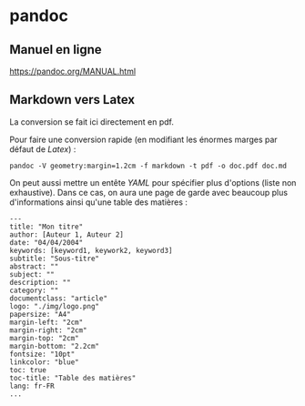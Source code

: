 # pandoc

## Manuel en ligne

<https://pandoc.org/MANUAL.html>

## Markdown vers Latex

La conversion se fait ici directement en pdf.

Pour faire une conversion rapide (en modifiant les énormes marges par défaut
de *Latex*) :
```
pandoc -V geometry:margin=1.2cm -f markdown -t pdf -o doc.pdf doc.md
```

On peut aussi mettre un entête *YAML* pour spécifier plus d'options (liste
non exhaustive). Dans ce cas, on aura une page de garde avec beaucoup plus
d'informations ainsi qu'une table des matières :
```
---
title: "Mon titre"
author: [Auteur 1, Auteur 2]
date: "04/04/2004"
keywords: [keyword1, keywork2, keyword3]
subtitle: "Sous-titre"
abstract: ""
subject: ""
description: ""
category: ""
documentclass: "article"
logo: "./img/logo.png"
papersize: "A4"
margin-left: "2cm"
margin-right: "2cm"
margin-top: "2cm"
margin-bottom: "2.2cm"
fontsize: "10pt"
linkcolor: "blue"
toc: true
toc-title: "Table des matières"
lang: fr-FR
...
```
